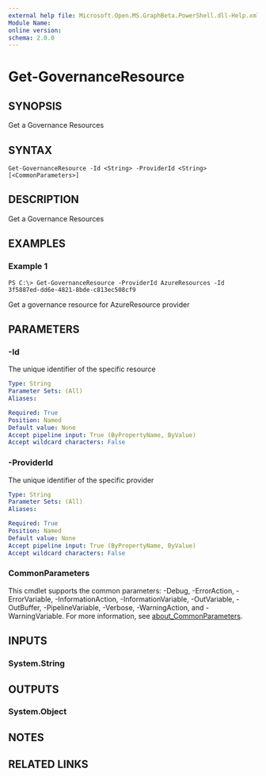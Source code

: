 ```yaml
---
external help file: Microsoft.Open.MS.GraphBeta.PowerShell.dll-Help.xml
Module Name:
online version:
schema: 2.0.0
---
```


# Get-GovernanceResource

## SYNOPSIS
Get a Governance Resources

## SYNTAX

```
Get-GovernanceResource -Id <String> -ProviderId <String> [<CommonParameters>]
```

## DESCRIPTION
Get a Governance Resources

## EXAMPLES

### Example 1
```
PS C:\> Get-GovernanceResource -ProviderId AzureResources -Id 3f5887ed-dd6e-4821-8bde-c813ec508cf9
```

Get a governance resource for AzureResource provider

## PARAMETERS

### -Id
The unique identifier of the specific resource

```yaml
Type: String
Parameter Sets: (All)
Aliases:

Required: True
Position: Named
Default value: None
Accept pipeline input: True (ByPropertyName, ByValue)
Accept wildcard characters: False
```

### -ProviderId
The unique identifier of the specific provider

```yaml
Type: String
Parameter Sets: (All)
Aliases:

Required: True
Position: Named
Default value: None
Accept pipeline input: True (ByPropertyName, ByValue)
Accept wildcard characters: False
```

### CommonParameters
This cmdlet supports the common parameters: -Debug, -ErrorAction, -ErrorVariable, -InformationAction, -InformationVariable, -OutVariable, -OutBuffer, -PipelineVariable, -Verbose, -WarningAction, and -WarningVariable. For more information, see [about_CommonParameters](http://go.microsoft.com/fwlink/?LinkID=113216).

## INPUTS

### System.String
## OUTPUTS

### System.Object
## NOTES

## RELATED LINKS
